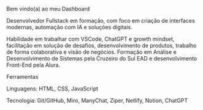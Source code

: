 Bem vindo(a) ao meu Dashboard

Desenvolvedor Fullstack em formação, com foco em criação de interfaces modernas, automação com IA e soluções digitais.

Habilidade em trabalhar com VSCode, ChatGPT e growth mindset, facilitação em solução de desafios, desenvolvimento de produtos, trabalho de forma colaborativa e visão de negócios. Formação em Análise e Desenvolvimento de Sistemas pela Cruzeiro do Sul EAD e desenvolvimento Front-End pela Alura.

Ferramentas

Linguagens: HTML, CSS, JavaScript

Tecnologia: Git/GitHub, Miro, ManyChat, Ziper, Netlify, Notion, ChatGPT
